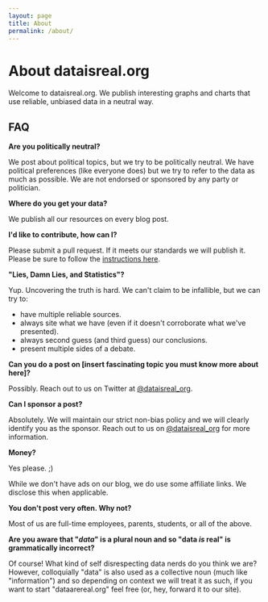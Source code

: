 ```yaml
---
layout: page
title: About
permalink: /about/
---
```


# About dataisreal.org

Welcome to dataisreal.org. We publish interesting graphs and charts that use reliable, unbiased data in a neutral way.

## FAQ

**Are you politically neutral?**

We post about political topics, but we try to be politically neutral. We have political preferences (like everyone does) but we try to refer to the data as much as possible. We are not endorsed or sponsored by any party or politician.

**Where do you get your data?**

We publish all our resources on every blog post.

**I'd like to contribute, how can I?**

Please submit a pull request. If it meets our standards we will publish it. Please be sure to follow the [instructions here](/contributing).

**"Lies, Damn Lies, and Statistics"?**

Yup. Uncovering the truth is hard. We can't claim to be infallible, but we can try to:
* have multiple reliable sources.
* always site what we have (even if it doesn't corroborate what we've presented).
* always second guess (and third guess) our conclusions.
* present multiple sides of a debate.

**Can you do a post on \[insert fascinating topic you must know more about here\]?**

Possibly. Reach out to us on Twitter at [@dataisreal_org](https://twitter.com/dataisreal_org).

**Can I sponsor a post?**

Absolutely. We will maintain our strict non-bias policy and we will clearly identify you as the sponsor. Reach out to us on [@dataisreal_org](https://twitter.com/dataisreal_org) for more information.

**Money?**

Yes please. ;)

While we don't have ads on our blog, we do use some affiliate links. We disclose this when applicable.

**You don't post very often. Why not?**

Most of us are full-time employees, parents, students, or all of the above.

**Are you aware that "_data_" is a plural noun and so "data _is_ real" is grammatically incorrect?**

Of course! What kind of self disrespecting data nerds do you think we are? However, colloquially "data" is also used as a collective noun (much like "information") and so depending on context we will treat it as such, if you want to start "dataarereal.org" feel free (or, hey, forward it to our site).